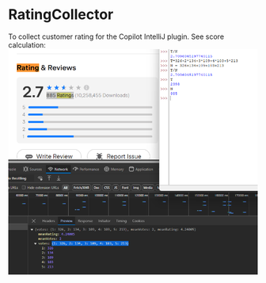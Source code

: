 # RatingCollector

To collect customer rating for the Copilot IntelliJ plugin. See score calculation:
![alt text](resources/image/image.png)
